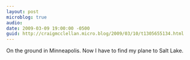 ```yaml
---
layout: post
microblog: true
audio: 
date: 2009-03-09 19:00:00 -0500
guid: http://craigmcclellan.micro.blog/2009/03/10/t1305655134.html
---
```

On the ground in Minneapolis. Now I have to find my plane to Salt Lake.
